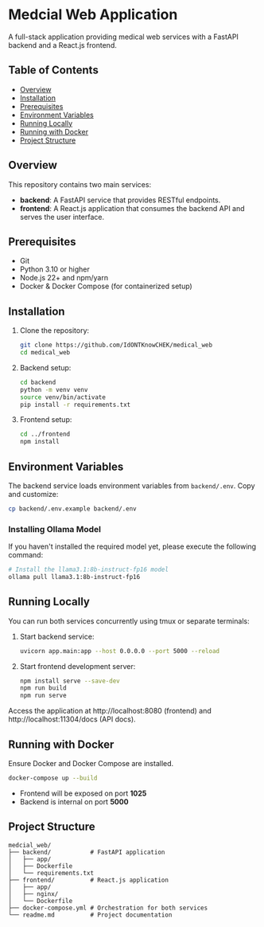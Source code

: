 # Medcial Web Application

A full-stack application providing medical web services with a FastAPI backend and a React.js frontend.

## Table of Contents
- [Overview](#overview)
- [Installation](#installation)
- [Prerequisites](#prerequisites)
- [Environment Variables](#environment-variables)
- [Running Locally](#running-locally)
- [Running with Docker](#running-with-docker)
- [Project Structure](#project-structure)

## Overview
This repository contains two main services:

- **backend**: A FastAPI service that provides RESTful endpoints.
- **frontend**: A React.js application that consumes the backend API and serves the user interface.

## Prerequisites
- Git
- Python 3.10 or higher
- Node.js 22+ and npm/yarn 
- Docker & Docker Compose (for containerized setup)

## Installation

1. Clone the repository:
   ```bash
   git clone https://github.com/IdONTKnowCHEK/medical_web
   cd medical_web
   ```

2. Backend setup:
   ```bash
   cd backend
   python -m venv venv
   source venv/bin/activate
   pip install -r requirements.txt
   ```

3. Frontend setup:
   ```bash
   cd ../frontend
   npm install
   ```

## Environment Variables

The backend service loads environment variables from `backend/.env`. Copy and customize:

```bash
cp backend/.env.example backend/.env
```  
### Installing Ollama Model

If you haven't installed the required model yet, please execute the following command:

```bash
# Install the llama3.1:8b-instruct-fp16 model
ollama pull llama3.1:8b-instruct-fp16
```

## Running Locally

You can run both services concurrently using tmux or separate terminals:

1. Start backend service:
   ```bash
   uvicorn app.main:app --host 0.0.0.0 --port 5000 --reload
   ```

2. Start frontend development server:
   ```bash
   npm install serve --save-dev
   npm run build
   npm run serve
   ```

Access the application at http://localhost:8080 (frontend) and http://localhost:11304/docs (API docs).

## Running with Docker

Ensure Docker and Docker Compose are installed.

```bash
docker-compose up --build
```

- Frontend will be exposed on port **1025**
- Backend is internal on port **5000**

## Project Structure

```
medcial_web/
├── backend/           # FastAPI application
│   ├── app/           
│   ├── Dockerfile
│   └── requirements.txt
├── frontend/          # React.js application
│   ├── app/
│   ├── nginx/
│   └── Dockerfile
├── docker-compose.yml # Orchestration for both services
└── readme.md          # Project documentation
```
